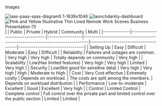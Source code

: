Images

![iaas-paas-saas-diagram5 1-1638x1046](https://user-images.githubusercontent.com/30686342/135739616-571e9508-b621-4e1f-80eb-c6114619290b.png)
![launchdarkly-dashboard](https://user-images.githubusercontent.com/30686342/135739623-a67e6838-988c-47b3-9f77-305d78529814.png)
![Pink and Yellow Illustrative Thin Lined Remote Work Scenes Business Presentation (1)](https://user-images.githubusercontent.com/30686342/135743797-db40debf-5280-4478-8382-fb68e1d35cc6.png)
|              | Public                           | Private          | Hybrid                                                                         | Community                              | Multi                            |
|--------------|----------------------------------|------------------|--------------------------------------------------------------------------------|----------------------------------------|----------------------------------|
| Setting Up   | Easy                             | Difficult        | Moderate                                                                       | Easy                                   | Difficult                        |
| Reliability  | Failures and outages are common. | Very high        |  Very high                                                                     | Totally depends on community           | Very high                        |
| Scalability  | Low(Has limited features)        | Very high        | Very high                                                                      | Limited                                | Very high                        |
| Security     | Low(Not good for sensitive data) | Very high        | Very high                                                                      | High                                   | Moderate to High                 |
| Cost         | Very Cost effective              | Extremely costly | Depends on workload.                                                           | The costs are split among the members. | Depends on workload distribution |
| Performance  | Low-to-moderate                  |  Excellent       | Good                                                                           | Excellent                              | Very high                        |
| Control      | Limited Control                  | Complete control | Full control over the private part and limited control over the public section | Limited                                | Limited                          |
